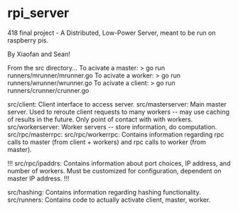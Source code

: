 rpi_server
==========

418 final project - A Distributed, Low-Power Server, meant to be run on raspberry pis.

By Xiaofan and Sean!

From the src directory...
    To acivate a master:
        > go run runners/mrunner/mrunner.go
    To acivate a worker:
        > go run runners/wrunner/wrunner.go
    To acivate a client:
        > go run runners/crunner/crunner.go


src/client:
    Client interface to access server.
src/masterserver:
    Main master server. Used to reroute client requests to many 
    workers -- may use caching of results in the future. Only point of contact with 
    with workers.
src/workerserver:
    Worker servers -- store information, do computation.
src/rpc/masterrpc:
src/rpc/workerrpc:
    Contains information regarding rpc calls to master (from client + workers) and 
    rpc calls to worker (from master).

!!!
src/rpc/ipaddrs:
    Contains information about port choices, IP address, and number of workers.
    Must be customized for configuration, dependent on master IP address.
!!!

src/hashing:
    Contains information regarding hashing functionality.
src/runners:
    Contains code to actually activate client, master, worker.

